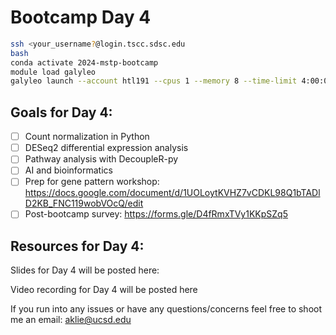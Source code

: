 # Bootcamp Day 4

```bash
ssh <your_username?@login.tscc.sdsc.edu
bash
conda activate 2024-mstp-bootcamp
module load galyleo
galyleo launch --account htl191 --cpus 1 --memory 8 --time-limit 4:00:00 --partition hotel --qos hotel
```

## Goals for Day 4:
- [ ] Count normalization in Python
- [ ] DESeq2 differential expression analysis
- [ ] Pathway analysis with DecoupleR-py
- [ ] AI and bioinformatics
- [ ] Prep for gene pattern workshop: https://docs.google.com/document/d/1UOLoytKVHZ7vCDKL98Q1bTADlD2KB_FNC119wobVOcQ/edit
- [ ] Post-bootcamp survey: https://forms.gle/D4fRmxTVy1KKpSZq5

## Resources for Day 4:

Slides for Day 4 will be posted here: 

Video recording for Day 4 will be posted here

If you run into any issues or have any questions/concerns feel free to shoot me an email: aklie@ucsd.edu
